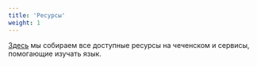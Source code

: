 ```yaml
---
title: 'Ресурсы'
weight: 1
---
```


[Здесь](/ru/resources/) мы собираем все доступные ресурсы на чеченском и сервисы, помогающие изучать язык.